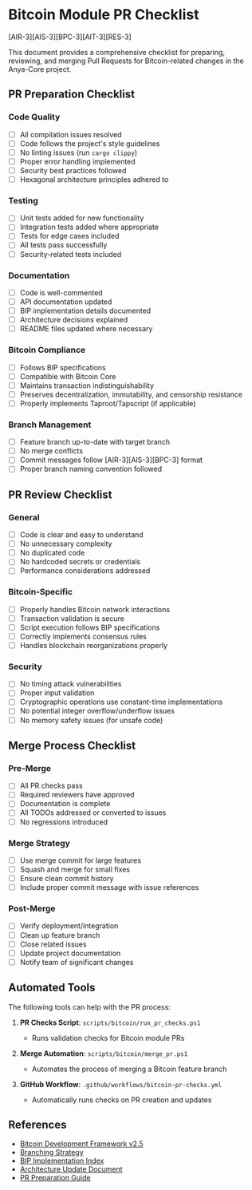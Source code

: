 # Bitcoin Module PR Checklist
[AIR-3][AIS-3][BPC-3][AIT-3][RES-3]

This document provides a comprehensive checklist for preparing, reviewing, and merging Pull Requests for Bitcoin-related changes in the Anya-Core project.

## PR Preparation Checklist

### Code Quality
- [ ] All compilation issues resolved
- [ ] Code follows the project's style guidelines
- [ ] No linting issues (run `cargo clippy`)
- [ ] Proper error handling implemented
- [ ] Security best practices followed
- [ ] Hexagonal architecture principles adhered to

### Testing
- [ ] Unit tests added for new functionality
- [ ] Integration tests added where appropriate
- [ ] Tests for edge cases included
- [ ] All tests pass successfully
- [ ] Security-related tests included

### Documentation
- [ ] Code is well-commented
- [ ] API documentation updated
- [ ] BIP implementation details documented
- [ ] Architecture decisions explained
- [ ] README files updated where necessary

### Bitcoin Compliance
- [ ] Follows BIP specifications
- [ ] Compatible with Bitcoin Core
- [ ] Maintains transaction indistinguishability
- [ ] Preserves decentralization, immutability, and censorship resistance
- [ ] Properly implements Taproot/Tapscript (if applicable)

### Branch Management
- [ ] Feature branch up-to-date with target branch
- [ ] No merge conflicts
- [ ] Commit messages follow [AIR-3][AIS-3][BPC-3] format
- [ ] Proper branch naming convention followed

## PR Review Checklist

### General
- [ ] Code is clear and easy to understand
- [ ] No unnecessary complexity
- [ ] No duplicated code
- [ ] No hardcoded secrets or credentials
- [ ] Performance considerations addressed

### Bitcoin-Specific
- [ ] Properly handles Bitcoin network interactions
- [ ] Transaction validation is secure
- [ ] Script execution follows BIP specifications
- [ ] Correctly implements consensus rules
- [ ] Handles blockchain reorganizations properly

### Security
- [ ] No timing attack vulnerabilities
- [ ] Proper input validation
- [ ] Cryptographic operations use constant-time implementations
- [ ] No potential integer overflow/underflow issues
- [ ] No memory safety issues (for unsafe code)

## Merge Process Checklist

### Pre-Merge
- [ ] All PR checks pass
- [ ] Required reviewers have approved
- [ ] Documentation is complete
- [ ] All TODOs addressed or converted to issues
- [ ] No regressions introduced

### Merge Strategy
- [ ] Use merge commit for large features
- [ ] Squash and merge for small fixes
- [ ] Ensure clean commit history
- [ ] Include proper commit message with issue references

### Post-Merge
- [ ] Verify deployment/integration
- [ ] Clean up feature branch
- [ ] Close related issues
- [ ] Update project documentation
- [ ] Notify team of significant changes

## Automated Tools

The following tools can help with the PR process:

1. **PR Checks Script**: `scripts/bitcoin/run_pr_checks.ps1`
   - Runs validation checks for Bitcoin module PRs

2. **Merge Automation**: `scripts/bitcoin/merge_pr.ps1`
   - Automates the process of merging a Bitcoin feature branch

3. **GitHub Workflow**: `.github/workflows/bitcoin-pr-checks.yml`
   - Automatically runs checks on PR creation and updates

## References

- [Bitcoin Development Framework v2.5](docs/bitcoin/DEVELOPMENT_FRAMEWORK.md)
- [Branching Strategy](BRANCHING_STRATEGY.md)
- [BIP Implementation Index](BIP_IMPLEMENTATION_INDEX.md)
- [Architecture Update Document](ARCHITECTURE_UPDATE.md)
- [PR Preparation Guide](PR_PREPARATION.md) 